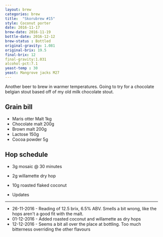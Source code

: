 ```yaml
---
layout: brew
categories: brew
title:  "Skorubrew #15"
style: Coconut porter
date: 2016-11-17
brew-date: 2016-11-19
bottle-date: 2016-12-12
brew-status : Bottled
original-gravity: 1.081
original-brix: 19.5
final-brix: 12
final-gravity:1.031
alcohol-pct:7.1
yeast-temp : 30 
yeast: Mangrove jacks M27
---
```


Another beer to brew in warmer temperatures. Going to try for a chocolate belgian stout based off of my old milk chocolate stout.


Grain bill
-----

* Maris otter Malt 1kg
* Chocolate malt 200g
* Brown malt 200g
* Lactose 150g
* Cocoa powder 5g

Hop schedule
--------

* 3g mosaic @ 30 minutes
* 2g willamette dry hop
* 10g roasted flaked coconut

* Updates
-----

* 26-11-2016 - Reading of 12.5 brix, 6.5% ABV. Smells a bit wrong, like the hops aren't a good fit with the malt.
* 01-12-2016 - Added roasted coconut and willamette as dry hops
* 12-12-2016 - Seems a bit all over the place at bottling. Too much bitterness overriding the other flavours